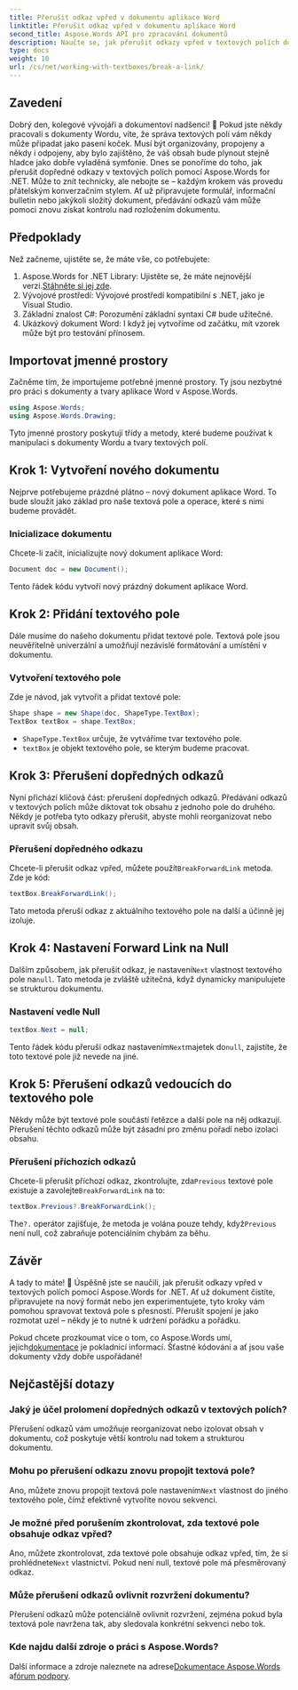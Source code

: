 ```yaml
---
title: Přerušit odkaz vpřed v dokumentu aplikace Word
linktitle: Přerušit odkaz vpřed v dokumentu aplikace Word
second_title: Aspose.Words API pro zpracování dokumentů
description: Naučte se, jak přerušit odkazy vpřed v textových polích dokumentu Word pomocí Aspose.Words for .NET. Postupujte podle našeho průvodce pro hladší správu dokumentů.
type: docs
weight: 10
url: /cs/net/working-with-textboxes/break-a-link/
---
```


## Zavedení

Dobrý den, kolegové vývojáři a dokumentoví nadšenci! 🌟 Pokud jste někdy pracovali s dokumenty Wordu, víte, že správa textových polí vám někdy může připadat jako pasení koček. Musí být organizovány, propojeny a někdy i odpojeny, aby bylo zajištěno, že váš obsah bude plynout stejně hladce jako dobře vyladěná symfonie. Dnes se ponoříme do toho, jak přerušit dopředné odkazy v textových polích pomocí Aspose.Words for .NET. Může to znít technicky, ale nebojte se – každým krokem vás provedu přátelským konverzačním stylem. Ať už připravujete formulář, informační bulletin nebo jakýkoli složitý dokument, předávání odkazů vám může pomoci znovu získat kontrolu nad rozložením dokumentu.

## Předpoklady

Než začneme, ujistěte se, že máte vše, co potřebujete:

1.  Aspose.Words for .NET Library: Ujistěte se, že máte nejnovější verzi.[Stáhněte si jej zde](https://releases.aspose.com/words/net/).
2. Vývojové prostředí: Vývojové prostředí kompatibilní s .NET, jako je Visual Studio.
3. Základní znalost C#: Porozumění základní syntaxi C# bude užitečné.
4. Ukázkový dokument Word: I když jej vytvoříme od začátku, mít vzorek může být pro testování přínosem.

## Importovat jmenné prostory

Začněme tím, že importujeme potřebné jmenné prostory. Ty jsou nezbytné pro práci s dokumenty a tvary aplikace Word v Aspose.Words.

```csharp
using Aspose.Words;
using Aspose.Words.Drawing;
```

Tyto jmenné prostory poskytují třídy a metody, které budeme používat k manipulaci s dokumenty Wordu a tvary textových polí.

## Krok 1: Vytvoření nového dokumentu

Nejprve potřebujeme prázdné plátno – nový dokument aplikace Word. To bude sloužit jako základ pro naše textová pole a operace, které s nimi budeme provádět.

### Inicializace dokumentu

Chcete-li začít, inicializujte nový dokument aplikace Word:

```csharp
Document doc = new Document();
```

Tento řádek kódu vytvoří nový prázdný dokument aplikace Word.

## Krok 2: Přidání textového pole

Dále musíme do našeho dokumentu přidat textové pole. Textová pole jsou neuvěřitelně univerzální a umožňují nezávislé formátování a umístění v dokumentu.

### Vytvoření textového pole

Zde je návod, jak vytvořit a přidat textové pole:

```csharp
Shape shape = new Shape(doc, ShapeType.TextBox);
TextBox textBox = shape.TextBox;
```

- `ShapeType.TextBox` určuje, že vytváříme tvar textového pole.
- `textBox` je objekt textového pole, se kterým budeme pracovat.

## Krok 3: Přerušení dopředných odkazů

Nyní přichází klíčová část: přerušení dopředných odkazů. Předávání odkazů v textových polích může diktovat tok obsahu z jednoho pole do druhého. Někdy je potřeba tyto odkazy přerušit, abyste mohli reorganizovat nebo upravit svůj obsah.

### Přerušení dopředného odkazu

 Chcete-li přerušit odkaz vpřed, můžete použít`BreakForwardLink` metoda. Zde je kód:

```csharp
textBox.BreakForwardLink();
```

Tato metoda přeruší odkaz z aktuálního textového pole na další a účinně jej izoluje.

## Krok 4: Nastavení Forward Link na Null

 Dalším způsobem, jak přerušit odkaz, je nastavení`Next` vlastnost textového pole na`null`. Tato metoda je zvláště užitečná, když dynamicky manipulujete se strukturou dokumentu.

### Nastavení vedle Null

```csharp
textBox.Next = null;
```

 Tento řádek kódu přeruší odkaz nastavením`Next`majetek do`null`, zajistíte, že toto textové pole již nevede na jiné.

## Krok 5: Přerušení odkazů vedoucích do textového pole

Někdy může být textové pole součástí řetězce a další pole na něj odkazují. Přerušení těchto odkazů může být zásadní pro změnu pořadí nebo izolaci obsahu.

### Přerušení příchozích odkazů

 Chcete-li přerušit příchozí odkaz, zkontrolujte, zda`Previous` textové pole existuje a zavolejte`BreakForwardLink` na to:

```csharp
textBox.Previous?.BreakForwardLink();
```

The`?.` operátor zajišťuje, že metoda je volána pouze tehdy, když`Previous` není null, což zabraňuje potenciálním chybám za běhu.

## Závěr

A tady to máte! 🎉 Úspěšně jste se naučili, jak přerušit odkazy vpřed v textových polích pomocí Aspose.Words for .NET. Ať už dokument čistíte, připravujete na nový formát nebo jen experimentujete, tyto kroky vám pomohou spravovat textová pole s přesností. Přerušit spojení je jako rozmotat uzel – někdy je to nutné k udržení pořádku a pořádku. 

 Pokud chcete prozkoumat více o tom, co Aspose.Words umí, jejich[dokumentace](https://reference.aspose.com/words/net/) je pokladnicí informací. Šťastné kódování a ať jsou vaše dokumenty vždy dobře uspořádané!

## Nejčastější dotazy

### Jaký je účel prolomení dopředných odkazů v textových polích?

Přerušení odkazů vám umožňuje reorganizovat nebo izolovat obsah v dokumentu, což poskytuje větší kontrolu nad tokem a strukturou dokumentu.

### Mohu po přerušení odkazu znovu propojit textová pole?

 Ano, můžete znovu propojit textová pole nastavením`Next` vlastnost do jiného textového pole, čímž efektivně vytvoříte novou sekvenci.

### Je možné před porušením zkontrolovat, zda textové pole obsahuje odkaz vpřed?

 Ano, můžete zkontrolovat, zda textové pole obsahuje odkaz vpřed, tím, že si prohlédnete`Next` vlastnictví. Pokud není null, textové pole má přesměrovaný odkaz.

### Může přerušení odkazů ovlivnit rozvržení dokumentu?

Přerušení odkazů může potenciálně ovlivnit rozvržení, zejména pokud byla textová pole navržena tak, aby sledovala konkrétní sekvenci nebo tok.

### Kde najdu další zdroje o práci s Aspose.Words?

 Další informace a zdroje naleznete na adrese[Dokumentace Aspose.Words](https://reference.aspose.com/words/net/) a[fórum podpory](https://forum.aspose.com/c/words/8).